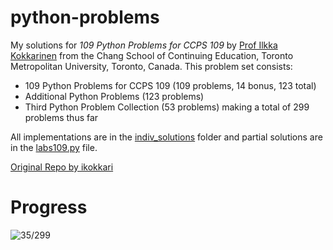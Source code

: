 # python-problems
My solutions for *109 Python Problems for CCPS 109* by [Prof Ilkka Kokkarinen](https://www.cs.ryerson.ca/~ikokkari/) from the Chang School of Continuing Education, Toronto Metropolitan University, Toronto, Canada. This problem set consists:
* 109 Python Problems for CCPS 109 (109 problems, 14 bonus, 123 total)
* Additional Python Problems (123 problems)
* Third Python Problem Collection (53 problems)
making a total of 299 problems thus far

All implementations are in the [indiv_solutions](indiv_solutions/) folder and partial solutions are in the [labs109.py](labs109.py) file.

[Original Repo by ikokkari](https://github.com/ikokkari/PythonProblems)

# Progress
![35/299](https://progress-bar.xyz/11?title=35/299)<!-- FILECOUNT -->
